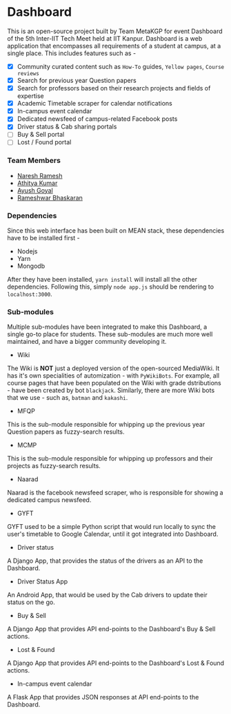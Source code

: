 # Dashboard

This is an open-source project built by Team MetaKGP for event Dashboard of the 5th Inter-IIT Tech Meet held at IIT Kanpur. Dashboard is a web application that encompasses all requirements of a student at campus, at a single place. This includes features such as -

- [x] Community curated content such as `How-To` guides, `Yellow pages`, `Course reviews`
- [x] Search for previous year Question papers
- [x] Search for professors based on their research projects and fields of expertise
- [x] Academic Timetable scraper for calendar notifications
- [x] In-campus event calendar
- [x] Dedicated newsfeed of campus-related Facebook posts
- [x] Driver status & Cab sharing portals
- [ ] Buy & Sell portal
- [ ] Lost / Found portal

### Team Members

- [Naresh Ramesh](https://github.com/ghostwriternr)
- [Athitya Kumar](https://github.com/athityakumar)
- [Ayush Goyal](https://github.com/DefCon-007)
- [Rameshwar Bhaskaran](https://github.com/zorroblue)

### Dependencies

Since this web interface has been built on MEAN stack, these dependencies have to be installed first - 

- Nodejs
- Yarn
- Mongodb

After they have been installed, `yarn install` will install all the other dependencies. Following this, simply `node app.js` should be rendering to `localhost:3000`.

### Sub-modules

Multiple sub-modules have been integrated to make this Dashboard, a single go-to place for students. These sub-modules are much more well maintained, and have a bigger community developing it.

- Wiki

The Wiki is **NOT** just a deployed version of the open-sourced MediaWiki. It has it's own specialities of automization - with `PyWikiBots`. For example, all course pages that have been populated on the Wiki with grade dstributions - have been created by bot `blackjack`. Similarly, there are more Wiki bots that we use - such as, `batman` and `kakashi`.

- MFQP

This is the sub-module responsible for whipping up the previous year Question papers as fuzzy-search results. 

- MCMP

This is the sub-module responsible for whipping up professors and their projects as fuzzy-search results. 

- Naarad

Naarad is the facebook newsfeed scraper, who is responsible for showing a dedicated campus newsfeed.

- GYFT

GYFT used to be a simple Python script that would run locally to sync the user's timetable to Google Calendar, until it got integrated into Dashboard.

- Driver status

A Django App, that provides the status of the drivers as an API to the Dashboard.

- Driver Status App

An Android App, that would be used by the Cab drivers to update their status on the go.

- Buy & Sell

A Django App that provides API end-points to the Dashboard's Buy & Sell actions.

- Lost & Found

A Django App that provides API end-points to the Dashboard's Lost & Found actions.

- In-campus event calendar

A Flask App that provides JSON responses at API end-points to the Dashboard.